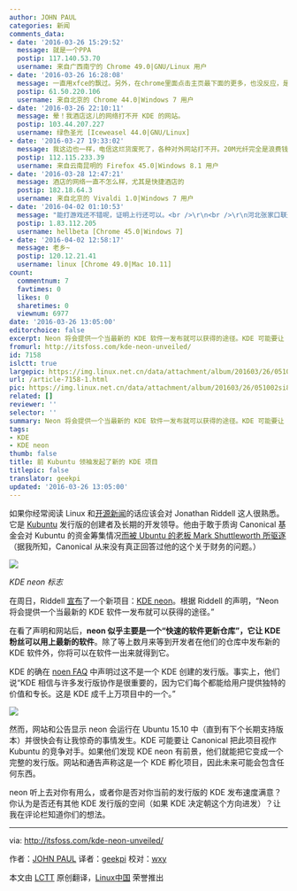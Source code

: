 ```yaml
---
author: JOHN PAUL
categories: 新闻
comments_data:
- date: '2016-03-26 15:29:52'
  message: 就是一个PPA
  postip: 117.140.53.70
  username: 来自广西南宁的 Chrome 49.0|GNU/Linux 用户
- date: '2016-03-26 16:28:08'
  message: 一直用xfce的飘过。另外，在chrome里面点击主页最下面的更多，也没反应，是不是有问题了啊？
  postip: 61.50.220.106
  username: 来自北京的 Chrome 44.0|Windows 7 用户
- date: '2016-03-26 22:10:11'
  message: 晕！我酒店这儿的网络打不开 KDE 的网站。
  postip: 103.44.207.227
  username: 绿色圣光 [Iceweasel 44.0|GNU/Linux]
- date: '2016-03-27 19:33:02'
  message: 我这边也一样，电信这烂货废死了，各种对外网站打不开。20M光纤完全是浪费钱，只能打游戏
  postip: 112.115.233.39
  username: 来自云南昆明的 Firefox 45.0|Windows 8.1 用户
- date: '2016-03-28 12:47:21'
  message: 酒店的网络一直不怎么样，尤其是快捷酒店的
  postip: 182.18.64.3
  username: 来自北京的 Vivaldi 1.0|Windows 7 用户
- date: '2016-04-02 01:10:53'
  message: "能打游戏还不错呢，证明上行还可以。<br />\r\n<br />\r\n河北张家口联通50M宽带，上传500KB……"
  postip: 1.83.112.205
  username: hellbeta [Chrome 45.0|Windows 7]
- date: '2016-04-02 12:58:17'
  message: 老乡~
  postip: 120.12.21.41
  username: linux [Chrome 49.0|Mac 10.11]
count:
  commentnum: 7
  favtimes: 0
  likes: 0
  sharetimes: 0
  viewnum: 6977
date: '2016-03-26 13:05:00'
editorchoice: false
excerpt: Neon 将会提供一个当最新的 KDE 软件一发布就可以获得的途径。KDE 可能要让 Canonical 看到此项目是 Kubuntu 的竞争对手。
fromurl: http://itsfoss.com/kde-neon-unveiled/
id: 7158
islctt: true
largepic: https://img.linux.net.cn/data/attachment/album/201603/26/051002si8ndz08d0hb70qd.png
url: /article-7158-1.html
pic: https://img.linux.net.cn/data/attachment/album/201603/26/051002si8ndz08d0hb70qd.png.thumb.jpg
related: []
reviewer: ''
selector: ''
summary: Neon 将会提供一个当最新的 KDE 软件一发布就可以获得的途径。KDE 可能要让 Canonical 看到此项目是 Kubuntu 的竞争对手。
tags:
- KDE
- KDE neon
thumb: false
title: 前 Kubuntu 领袖发起了新的 KDE 项目
titlepic: false
translator: geekpi
updated: '2016-03-26 13:05:00'
---
```


如果你经常阅读 Linux 和[开源新闻](http://itsfoss.com/category/news/)的话应该会对 Jonathan Riddell 这人很熟悉。它是 [Kubuntu](http://www.kubuntu.org/) 发行版的创建者及长期的开发领导。他由于敢于质询 Canonical 基金会对 Kubuntu 的资金筹集情况[而被 Ubuntu 的老板 Mark Shuttleworth 所驱逐](/article-5529-1.html) （据我所知，Canonical 从来没有真正回答过他的这个关于财务的问题。）


![](/data/attachment/album/201603/26/051002si8ndz08d0hb70qd.png)


*KDE neon 标志*


在周日，Riddell [宣布](https://dot.kde.org/2016/01/30/fosdem-announcing-kde-neon)了一个新项目：[KDE neon](http://neon.kde.org.uk/)。根据 Riddell 的声明，“Neon 将会提供一个当最新的 KDE 软件一发布就可以获得的途径。”


在看了声明和网站后，**neon 似乎主要是一个“快速的软件更新仓库”，它让 KDE 粉丝可以用上最新的软件**。除了等上数月来等到开发者在他们的仓库中发布新的 KDE 软件外，你将可以在软件一出来就得到它。


KDE 的确在 [noen FAQ](http://neon.kde.org.uk/faq) 中声明过这不是一个 KDE 创建的发行版。事实上，他们说“KDE 相信与许多发行版协作是很重要的，因为它们每个都能给用户提供独特的价值和专长。这是 KDE 成千上万项目中的一个。”


![](/data/attachment/album/201603/26/051003ly5bykve8dgzd4bd.jpg)


然而，网站和公告显示 neon 会运行在 Ubuntu 15.10 中（直到有下个长期支持版本）并很快会有让我惊奇的事情发生。KDE 可能要让 Canonical 把此项目视作 Kubuntu 的竞争对手。如果他们发现 KDE neon 有前景，他们就能把它变成一个完整的发行版。网站和通告声称这是一个 KDE 孵化项目，因此未来可能会包含任何东西。


neon 听上去对你有用么，或者你是否对你当前的发行版的 KDE 发布速度满意？你认为是否还有其他 KDE 发行版的空间（如果 KDE 决定朝这个方向进发）？让我在评论栏知道你们的想法。




---


via: <http://itsfoss.com/kde-neon-unveiled/>


作者：[JOHN PAUL](http://itsfoss.com/author/john/) 译者：[geekpi](https://github.com/geekpi) 校对：[wxy](https://github.com/wxy)


本文由 [LCTT](https://github.com/LCTT/TranslateProject) 原创翻译，[Linux中国](https://linux.cn/) 荣誉推出